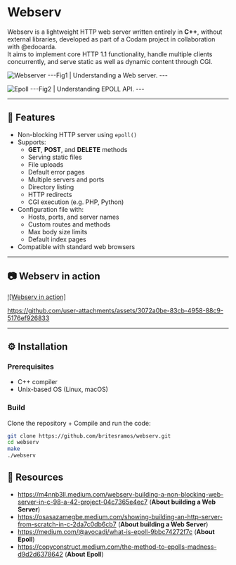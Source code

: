 # Webserv

Webserv is a lightweight HTTP web server written entirely in **C++**, without external libraries, developed as part of a Codam project in collaboration with @edooarda.  
It aims to implement core HTTP 1.1 functionality, handle multiple clients concurrently, and serve static as well as dynamic content through CGI.

![Webserver](https://github.com/user-attachments/assets/1e44ea7c-4efa-44f2-9313-49fc60f92ac3)
---Fig1 | Understanding a Web server. ---

![Epoll](https://github.com/user-attachments/assets/380b1d1c-210b-45d6-8f21-f000689816dd)
---Fig2 | Understanding EPOLL API. ---

---

## 🚀 Features

- Non-blocking HTTP server using `epoll()`
- Supports:
  - **GET**, **POST**, and **DELETE** methods
  - Serving static files
  - File uploads
  - Default error pages
  - Multiple servers and ports
  - Directory listing
  - HTTP redirects
  - CGI execution (e.g. PHP, Python)
- Configuration file with:
  - Hosts, ports, and server names
  - Custom routes and methods
  - Max body size limits
  - Default index pages
- Compatible with standard web browsers

---

## 📷 Webserv in action


[![Webserv in action]](https://github.com/user-attachments/assets/dffa0fb2-496c-4c5e-bdc4-8c5a7cfe5f32)



https://github.com/user-attachments/assets/3072a0be-83cb-4958-88c9-5176ef926833



---

## ⚙️ Installation

### Prerequisites

- C++ compiler
- Unix-based OS (Linux, macOS)

### Build

Clone the repository + Compile and run the code:

```bash
git clone https://github.com/britesramos/webserv.git
cd webserv
make
./webserv
```

## 📖 Resources

- https://m4nnb3ll.medium.com/webserv-building-a-non-blocking-web-server-in-c-98-a-42-project-04c7365e4ec7 (**About building a Web Server**)
- https://osasazamegbe.medium.com/showing-building-an-http-server-from-scratch-in-c-2da7c0db6cb7 (**About building a Web Server**)
- https://medium.com/@avocadi/what-is-epoll-9bbc74272f7c (**About Epoll**)
- https://copyconstruct.medium.com/the-method-to-epolls-madness-d9d2d6378642 (**About Epoll**)


